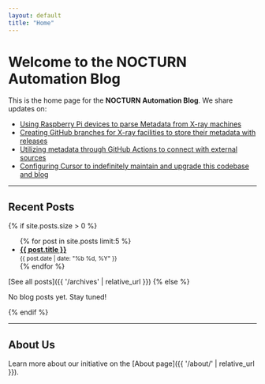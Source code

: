 ```yaml
---
layout: default
title: "Home"
---
```


# Welcome to the NOCTURN Automation Blog

This is the home page for the **NOCTURN Automation Blog**. We share updates on:

- [Using Raspberry Pi devices to parse Metadata from X-ray machines](https://github.com/johntrue15/NOCTURN-X-ray-repo)
- [Creating GitHub branches for X-ray facilities to store their metadata with releases](https://github.com/johntrue15/NOCTURN-X-ray-repo/tree/main/agent)
- [Utilizing metadata through GitHub Actions to connect with external sources](https://github.com/johntrue15/NOCTURN-X-ray-repo/tree/main/.github)
- [Configuring Cursor to indefinitely maintain and upgrade this codebase and blog](https://github.com/johntrue15/NOCTURN-X-ray-repo/tree/main/.github/cursor)


---

## Recent Posts

{% if site.posts.size > 0 %}
<ul>
  {% for post in site.posts limit:5 %}
    <li>
      <strong><a href="{{ post.url | relative_url }}">{{ post.title }}</a></strong>  
      <br>
      <small>{{ post.date | date: "%b %d, %Y" }}</small>
    </li>
  {% endfor %}
</ul>

[See all posts]({{ '/archives' | relative_url }})
{% else %}
<p>No blog posts yet. Stay tuned!</p>
{% endif %}

---

## About Us

Learn more about our initiative on the [About page]({{ '/about/' | relative_url }}).

